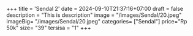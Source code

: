 +++
title = 'Sendal 2'
date = 2024-09-10T21:37:16+07:00
draft = false
description = "This is description"
image = "/images/Sendal/20.jpeg"
imageBig= "/images/Sendal/20.jpeg"
categories= ["Sendal"]
price="Rp 50k"
size= "39"
tersisa = "1"
+++




